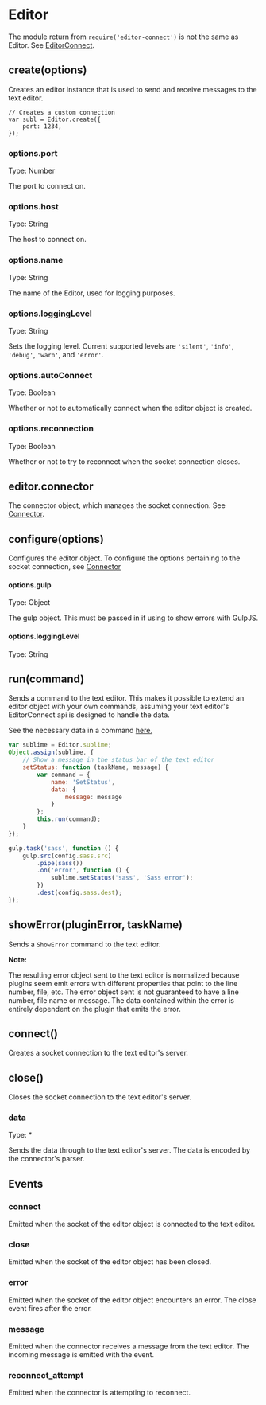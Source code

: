 # Editor

The module return from `require('editor-connect')` is not the same as Editor. See [EditorConnect](../editorconnect.md). 


## create(options)

Creates an editor instance that is used to send and receive messages to the text editor.

```
// Creates a custom connection
var subl = Editor.create({
	port: 1234, 
});
```

### options.port

Type: Number

The port to connect on.

### options.host

Type: String

The host to connect on.

### options.name

Type: String

The name of the Editor, used for logging purposes. 

### options.loggingLevel

Type: String

Sets the logging level. Current supported levels are `'silent'`, `'info'`, `'debug'`, `'warn'`, and `'error'`. 

### options.autoConnect

Type: Boolean

Whether or not to automatically connect when the editor object is created. 

### options.reconnection

Type: Boolean

Whether or not to try to reconnect when the socket connection closes. 

## editor.connector

The connector object, which manages the socket connection. See [Connector](connector.md).

## configure(options)

Configures the editor object. To configure the options pertaining to the socket connection, see [Connector](connector.md)

#### options.gulp

Type: Object

The gulp object. This must be passed in if using to show errors with GulpJS.

#### options.loggingLevel

Type: String

## run(command)

Sends a command to the text editor. This makes it possible to extend an editor object with your own commands, assuming your text editor's EditorConnect api is designed to handle the data.

See the necessary data in a command [here.](commands.md)

```javascript
var sublime = Editor.sublime;
Object.assign(sublime, {
	// Show a message in the status bar of the text editor 
	setStatus: function (taskName, message) {
		var command = {
			name: 'SetStatus',
			data: {
				message: message
			}
		};
		this.run(command);
	}
});

gulp.task('sass', function () {
	gulp.src(config.sass.src)
		.pipe(sass())
		.on('error', function () {
			sublime.setStatus('sass', 'Sass error');
		})
		.dest(config.sass.dest);
});
```

## showError(pluginError, taskName)

Sends a `ShowError` command to the text editor. 

__Note:__

The resulting error object sent to the text editor is normalized because plugins seem emit errors with different properties that point to the line number, file, etc. The error object sent is not guaranteed to have a line number, file name or message. The data contained within the error is entirely dependent on the plugin that emits the error.

## connect()

Creates a socket connection to the text editor's server. 

## close()

Closes the socket connection to the text editor's server. 

### data

Type: *

Sends the data through to the text editor's server. The data is encoded by the connector's parser. 


## Events

### connect

Emitted when the socket of the editor object is connected to the text editor. 

### close

Emitted when the socket of the editor object has been closed.

### error

Emitted when the socket of the editor object encounters an error. The close event fires after the error. 

### message

Emitted when the connector receives a message from the text editor. The incoming message is emitted with the event.

### reconnect_attempt

Emitted when the connector is attempting to reconnect.

